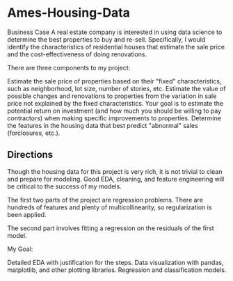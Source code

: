 # Ames-Housing-Data
Business Case
A real estate company is interested in using data science to determine the best properties to buy and re-sell. Specifically, I would identify the characteristics of residential houses that estimate the sale price and the cost-effectiveness of doing renovations.

There are three components to my project:

Estimate the sale price of properties based on their "fixed" characteristics, such as neighborhood, lot size, number of stories, etc.
Estimate the value of possible changes and renovations to properties from the variation in sale price not explained by the fixed characteristics. Your goal is to estimate the potential return on investment (and how much you should be willing to pay contractors) when making specific improvements to properties.
Determine the features in the housing data that best predict "abnormal" sales (forclosures, etc.).

## Directions
Though the housing data for this project is very rich, it is not trivial to clean and prepare for modeling. Good EDA, cleaning, and feature engineering will be critical to the success of my models.

The first two parts of the project are regression problems. There are hundreds of features and plenty of multicollinearity, so regularization is been applied.

The second part involves fitting a regression on the residuals of the first model. 

My Goal:

Detailed EDA with justification for the steps. Data visualization with pandas, matplotlib, and other plotting libraries.
Regression and classification models.
